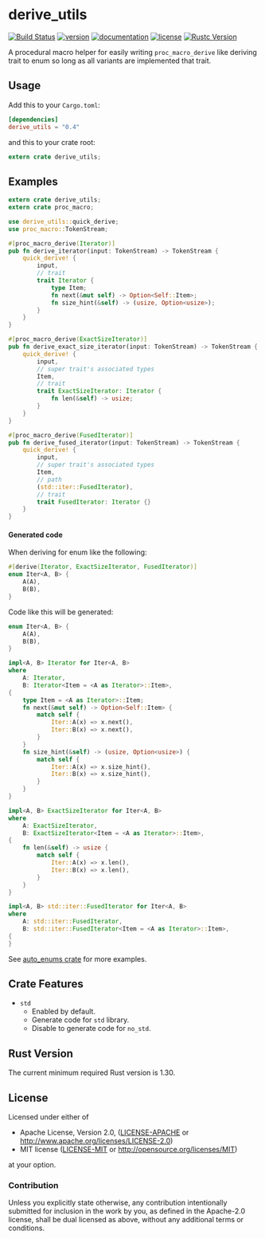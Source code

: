 # derive_utils

[![Build Status](http://img.shields.io/travis/taiki-e/derive_utils.svg)](https://travis-ci.org/taiki-e/derive_utils)
[![version](https://img.shields.io/crates/v/derive_utils.svg)](https://crates.io/crates/derive_utils/)
[![documentation](https://docs.rs/derive_utils/badge.svg)](https://docs.rs/derive_utils/)
[![license](https://img.shields.io/crates/l/derive_utils.svg)](https://crates.io/crates/derive_utils/)
[![Rustc Version](https://img.shields.io/badge/rustc-1.30+-lightgray.svg)](https://blog.rust-lang.org/2018/10/25/Rust-1.30.0.html)

A procedural macro helper for easily writing `proc_macro_derive` like deriving trait to enum so long as all variants are implemented that trait.

## Usage

Add this to your `Cargo.toml`:

```toml
[dependencies]
derive_utils = "0.4"
```

and this to your crate root:

```rust
extern crate derive_utils;
```

## Examples

```rust
extern crate derive_utils;
extern crate proc_macro;

use derive_utils::quick_derive;
use proc_macro::TokenStream;

#[proc_macro_derive(Iterator)]
pub fn derive_iterator(input: TokenStream) -> TokenStream {
    quick_derive! {
        input,
        // trait
        trait Iterator {
            type Item;
            fn next(&mut self) -> Option<Self::Item>;
            fn size_hint(&self) -> (usize, Option<usize>);
        }
    }
}

#[proc_macro_derive(ExactSizeIterator)]
pub fn derive_exact_size_iterator(input: TokenStream) -> TokenStream {
    quick_derive! {
        input,
        // super trait's associated types
        Item,
        // trait
        trait ExactSizeIterator: Iterator {
            fn len(&self) -> usize;
        }
    }
}

#[proc_macro_derive(FusedIterator)]
pub fn derive_fused_iterator(input: TokenStream) -> TokenStream {
    quick_derive! {
        input,
        // super trait's associated types
        Item,
        // path
        (std::iter::FusedIterator),
        // trait
        trait FusedIterator: Iterator {}
    }
}
```

#### Generated code

When deriving for enum like the following:

```rust
#[derive(Iterator, ExactSizeIterator, FusedIterator)]
enum Iter<A, B> {
    A(A),
    B(B),
}
```

Code like this will be generated:

```rust
enum Iter<A, B> {
    A(A),
    B(B),
}

impl<A, B> Iterator for Iter<A, B>
where
    A: Iterator,
    B: Iterator<Item = <A as Iterator>::Item>,
{
    type Item = <A as Iterator>::Item;
    fn next(&mut self) -> Option<Self::Item> {
        match self {
            Iter::A(x) => x.next(),
            Iter::B(x) => x.next(),
        }
    }
    fn size_hint(&self) -> (usize, Option<usize>) {
        match self {
            Iter::A(x) => x.size_hint(),
            Iter::B(x) => x.size_hint(),
        }
    }
}

impl<A, B> ExactSizeIterator for Iter<A, B>
where
    A: ExactSizeIterator,
    B: ExactSizeIterator<Item = <A as Iterator>::Item>,
{
    fn len(&self) -> usize {
        match self {
            Iter::A(x) => x.len(),
            Iter::B(x) => x.len(),
        }
    }
}

impl<A, B> std::iter::FusedIterator for Iter<A, B>
where
    A: std::iter::FusedIterator,
    B: std::iter::FusedIterator<Item = <A as Iterator>::Item>,
{
}
```

See [auto_enums crate](https://github.com/taiki-e/auto_enums/tree/master/derive/src/derive) for more examples.

## Crate Features

* `std`
  * Enabled by default.
  * Generate code for `std` library.
  * Disable to generate code for `no_std`.

## Rust Version

The current minimum required Rust version is 1.30.

## License

Licensed under either of

* Apache License, Version 2.0, ([LICENSE-APACHE](LICENSE-APACHE) or <http://www.apache.org/licenses/LICENSE-2.0>)
* MIT license ([LICENSE-MIT](LICENSE-MIT) or <http://opensource.org/licenses/MIT>)

at your option.

### Contribution

Unless you explicitly state otherwise, any contribution intentionally submitted for inclusion in the work by you, as defined in the Apache-2.0 license, shall be dual licensed as above, without any additional terms or conditions.
